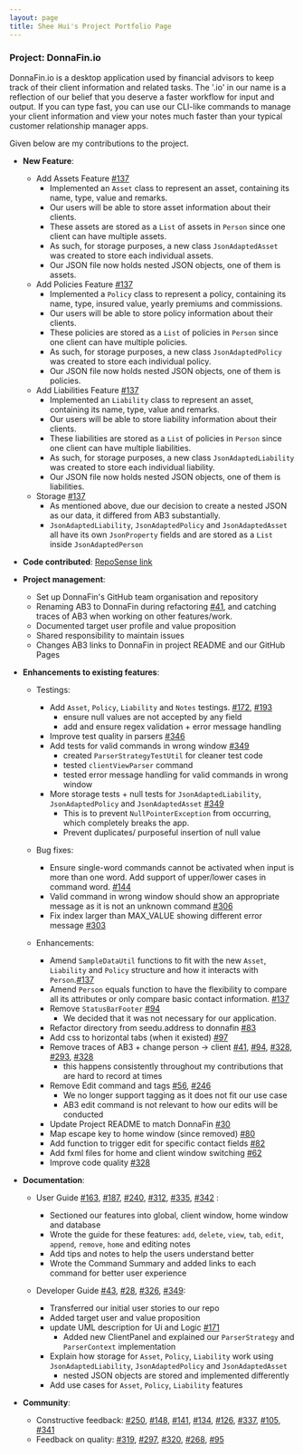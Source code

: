 ```yaml
---
layout: page
title: Shee Hui's Project Portfolio Page
---
```


### Project: DonnaFin.io

DonnaFin.io is a desktop application used by financial advisors to keep track of their
client information and related tasks. The '.io' in our name is a reflection of our belief
that you deserve a faster workflow for input and output. If you can type fast,
you can use our CLI-like commands to manage your client information
and view your notes much faster than your typical customer relationship manager apps.

Given below are my contributions to the project.

* **New Feature**:
  * Add Assets Feature [#137](https://github.com/AY2122S1-CS2103T-W16-1/tp/pull/137)
    * Implemented an `Asset` class to represent an asset, containing its name, type, value and remarks.
    * Our users will be able to store asset information about their clients.
    * These assets are stored as a `List` of assets in `Person` since one client can have multiple assets.
    * As such, for storage purposes, a new class `JsonAdaptedAsset` was created to store each individual assets.
    * Our JSON file now holds nested JSON objects, one of them is assets.
  * Add Policies Feature [#137](https://github.com/AY2122S1-CS2103T-W16-1/tp/pull/137)
    * Implemented a `Policy` class to represent a policy, containing its name, type, insured value, yearly premiums and commissions.
    * Our users will be able to store policy information about their clients.
    * These policies are stored as a `List` of policies in `Person` since one client can have multiple policies.
    * As such, for storage purposes, a new class `JsonAdaptedPolicy` was created to store each individual policy.
    * Our JSON file now holds nested JSON objects, one of them is policies.
  * Add Liabilities Feature [#137](https://github.com/AY2122S1-CS2103T-W16-1/tp/pull/137)
    * Implemented an `Liability` class to represent an asset, containing its name, type, value and remarks.
    * Our users will be able to store liability information about their clients.
    * These liabilities are stored as a `List` of policies in `Person` since one client can have multiple liabilities.
    * As such, for storage purposes, a new class `JsonAdaptedLiability` was created to store each individual liability.
    * Our JSON file now holds nested JSON objects, one of them is liabilities.
  * Storage [#137](https://github.com/AY2122S1-CS2103T-W16-1/tp/pull/137)
    * As mentioned above, due our decision to create a nested JSON as our data, it differed from AB3 substantially.
    * `JsonAdaptedLiability`, `JsonAdaptedPolicy` and `JsonAdaptedAsset` all have its own `JsonProperty` fields and 
    are stored as a `List` inside `JsonAdaptedPerson`
  
* **Code contributed**: [RepoSense link](https://nus-cs2103-ay2122s1.github.io/tp-dashboard/?search=&sort=groupTitle&sortWithin=title&timeframe=commit&mergegroup=&groupSelect=groupByRepos&breakdown=true&checkedFileTypes=docs~functional-code~test-code~other&since=2021-09-17&tabOpen=true&tabType=authorship&tabAuthor=sheehui&tabRepo=AY2122S1-CS2103T-W16-1%2Ftp%5Bmaster%5D&authorshipIsMergeGroup=false&authorshipFileTypes=docs~functional-code~test-code~other&authorshipIsBinaryFileTypeChecked=false)

* **Project management**:
  * Set up DonnaFin's GitHub team organisation and repository
  * Renaming AB3 to DonnaFin during refactoring [#41](https://github.com/AY2122S1-CS2103T-W16-1/tp/pull/41), and catching traces of AB3 when working on other features/work.
  * Documented target user profile and value proposition
  * Shared responsibility to maintain issues
  * Changes AB3 links to DonnaFin in project README and our GitHub Pages

* **Enhancements to existing features**:
  * Testings: 
    * Add `Asset`, `Policy`, `Liability` and `Notes` testings. [#172](https://github.com/AY2122S1-CS2103T-W16-1/tp/pull/172), [#193](https://github.com/AY2122S1-CS2103T-W16-1/tp/pull/193)
      * ensure null values are not accepted by any field
      * add and ensure regex validation + error message handling
    * Improve test quality in parsers [#346](https://github.com/AY2122S1-CS2103T-W16-1/tp/pull/346/files) 
    * Add tests for valid commands in wrong window [#349](https://github.com/AY2122S1-CS2103T-W16-1/tp/pull/349)
      * created `ParserStrategyTestUtil` for cleaner test code
      * tested `clientViewParser` command
      * tested error message handling for valid commands in wrong window
    * More storage tests + null tests for `JsonAdaptedLiability`, `JsonAdaptedPolicy` and `JsonAdaptedAsset` [#349](https://github.com/AY2122S1-CS2103T-W16-1/tp/pull/349)
      * This is to prevent `NullPointerException` from occurring, which completely breaks the app.
      * Prevent duplicates/ purposeful insertion of null value

  * Bug fixes:
    * Ensure single-word commands cannot be activated when input is more than one word. Add support of upper/lower cases in command word. [#144](https://github.com/AY2122S1-CS2103T-W16-1/tp/pull/144)
    * Valid command in wrong window should show an appropriate message as it is not an unknown command [#306](https://github.com/AY2122S1-CS2103T-W16-1/tp/pull/306)
    * Fix index larger than MAX_VALUE showing different error message [#303](https://github.com/AY2122S1-CS2103T-W16-1/tp/pull/303)

  * Enhancements:
    * Amend `SampleDataUtil` functions to fit with the new `Asset`, `Liability` and `Policy` structure and how it interacts with `Person`.[#137](https://github.com/AY2122S1-CS2103T-W16-1/tp/pull/137)
    * Amend `Person` equals function to have the flexibility to compare all its attributes or only compare basic contact information. [#137](https://github.com/AY2122S1-CS2103T-W16-1/tp/pull/137)
    * Remove `StatusBarFooter` [#94](https://github.com/AY2122S1-CS2103T-W16-1/tp/pull/94)
      * We decided that it was not necessary for our application.
    * Refactor directory from seedu.address to donnafin [#83](https://github.com/AY2122S1-CS2103T-W16-1/tp/pull/83)
    * Add css to horizontal tabs (when it existed)  [#97](https://github.com/AY2122S1-CS2103T-W16-1/tp/pull/97)
    * Remove traces of AB3 + change person -> client [#41](https://github.com/AY2122S1-CS2103T-W16-1/tp/pull/41), [#94](https://github.com/AY2122S1-CS2103T-W16-1/tp/pull/94), [#328](https://github.com/AY2122S1-CS2103T-W16-1/tp/pull/328), [#293](https://github.com/AY2122S1-CS2103T-W16-1/tp/pull/293), [#328](https://github.com/AY2122S1-CS2103T-W16-1/tp/pull/328)
      * this happens consistently throughout my contributions that are hard to record at times
    * Remove Edit command and tags [#56](https://github.com/AY2122S1-CS2103T-W16-1/tp/pull/56), [#246](https://github.com/AY2122S1-CS2103T-W16-1/tp/pull/246)
      * We no longer support tagging as it does not fit our use case
      * AB3 edit command is not relevant to how our edits will be conducted
    * Update Project README to match DonnaFin [#30](https://github.com/AY2122S1-CS2103T-W16-1/tp/pull/30)
    * Map escape key to home window (since removed) [#80](https://github.com/AY2122S1-CS2103T-W16-1/tp/pull/80)
    * Add function to trigger edit for specific contact fields [#82](https://github.com/AY2122S1-CS2103T-W16-1/tp/pull/82)
    * Add fxml files for home and client window switching [#62](https://github.com/AY2122S1-CS2103T-W16-1/tp/pull/62)
    * Improve code quality [#328](https://github.com/AY2122S1-CS2103T-W16-1/tp/pull/328)

* **Documentation**:
    * User Guide [#163](https://github.com/AY2122S1-CS2103T-W16-1/tp/pull/163), [#187](https://github.com/AY2122S1-CS2103T-W16-1/tp/pull/187), [#240](https://github.com/AY2122S1-CS2103T-W16-1/tp/pull/240), [#312](https://github.com/AY2122S1-CS2103T-W16-1/tp/pull/312), [#335](https://github.com/AY2122S1-CS2103T-W16-1/tp/pull/335), [#342](https://github.com/AY2122S1-CS2103T-W16-1/tp/pull/342) :
      * Sectioned our features into global, client window, home window and database
      * Wrote the guide for these features: `add`, `delete`, `view`, `tab`, `edit`, `append`, `remove`, `home` and editing notes
      * Add tips and notes to help the users understand better
      * Wrote the Command Summary and added links to each command for better user experience

    * Developer Guide [#43](https://github.com/AY2122S1-CS2103T-W16-1/tp/pull/43), [#28](https://github.com/AY2122S1-CS2103T-W16-1/tp/pull/28), [#326](https://github.com/AY2122S1-CS2103T-W16-1/tp/pull/326), [#349](https://github.com/AY2122S1-CS2103T-W16-1/tp/pull/349):
      * Transferred our initial user stories to our repo
      * Added target user and value proposition
      * update UML description for Ui and Logic [#171](https://github.com/AY2122S1-CS2103T-W16-1/tp/pull/171)
        * Added new ClientPanel and explained our `ParserStrategy` and `ParserContext` implementation
      * Explain how storage for `Asset`, `Policy`, `Liability` work using `JsonAdaptedLiability`, `JsonAdaptedPolicy` and `JsonAdaptedAsset`
        * nested JSON objects are stored and implemented differently
      * Add use cases for `Asset`, `Policy`, `Liability` features


* **Community**:
  * Constructive feedback: [#250](https://github.com/AY2122S1-CS2103T-W16-1/tp/pull/250), [#148](https://github.com/AY2122S1-CS2103T-W16-1/tp/pull/148), [#141](https://github.com/AY2122S1-CS2103T-W16-1/tp/pull/141), [#134](https://github.com/AY2122S1-CS2103T-W16-1/tp/pull/134), [#126](https://github.com/AY2122S1-CS2103T-W16-1/tp/pull/126), [#337](https://github.com/AY2122S1-CS2103T-W16-1/tp/pull/337), [#105](https://github.com/AY2122S1-CS2103T-W16-1/tp/pull/105), [#341](https://github.com/AY2122S1-CS2103T-W16-1/tp/pull/341) 
  * Feedback on quality: [#319](https://github.com/AY2122S1-CS2103T-W16-1/tp/pull/319), [#297](https://github.com/AY2122S1-CS2103T-W16-1/tp/pull/297), [#320](https://github.com/AY2122S1-CS2103T-W16-1/tp/pull/320), [#268](https://github.com/AY2122S1-CS2103T-W16-1/tp/pull/268), [#95](https://github.com/AY2122S1-CS2103T-W16-1/tp/pull/95)
  